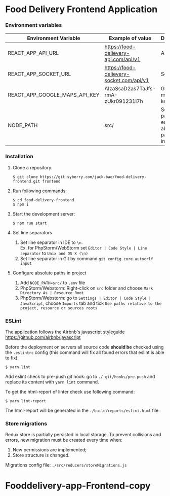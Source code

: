 # Food Delivery Frontend Application

### Environment variables

| Environment Variable                | Example of value                                       | Description                                            |
| ----------------------------------- | ------------------------------------------------------ | ------------------------------------------------------ |
| REACT_APP_API_URL                   | https://food-delievery-api.com/api/v1                  | API Url                                                |
| REACT_APP_SOCKET_URL                | https://food-delievery-socket.com/api/v1               | Socket Url                                             |
| REACT_APP_GOOGLE_MAPS_API_KEY       | AIzaSsaD2as7TaJfs-rmA-zUkr091231l7h                    | Google maps API key                                    |
| NODE_PATH                           | src/                                                   | Source root path to enable absolute paths in imports   |


### Installation

1. Clone a repository: 

   ```
   $ git clone https://git.syberry.com/jack-bao/food-delivery-frontend.git frontend
   ```

2. Run following commands:

   ```
   $ cd food-delivery-frontend
   $ npm i
   ```

3. Start the development server: 

   ```
   $ npm run start
   ```
   
4. Set line separators
   1. Set line separator in IDE to `\n`.<br>
      Ex. for PhpStorm/WebStorm set `Editor | Code Style | Line separator` to `Unix and OS X (\n)`
   2. Set line separator in Git by command `git config core.autocrlf input`
   
5. Configure absolute paths in project
   1. Add `NODE_PATH=src/` to `.env` file
   2. PhpStorm/Webstorm: Right-click on `src` folder and choose `Mark Directory As | Resource Root`
   3. PhpStorm/Webstorm: go to `Settings | Editor | Code Style | JavaScript`, choose `Imports` tab and tick `Use paths relative to the project, resource or sources roots`

### ESLint

The application follows the Airbnb's javascript styleguide https://github.com/airbnb/javascript

Before the deployment on servers all source code **should be** checked using the `.eslintrc` config (this command will fix all found errors that eslint is able to fix):

```
$ yarn lint
```

Add eslint check to pre-push git hook: go to `./.git/hooks/pre-push` and replace its content with `yarn lint` command.

To get the html-report of linter check use following command:

```
$ yarn lint-report
```

The html-report will be generated in the `./build/reports/eslint.html` file.

### Store migrations

Redux store is partially persisted in local storage. To prevent collisions and errors, new migration must be created every time when:
1. New permissions are implemented;
2. Store structure is changed.

Migrations config file: `./src/reducers/storeMigrations.js`
# Fooddelivery-app-Frontend-copy
